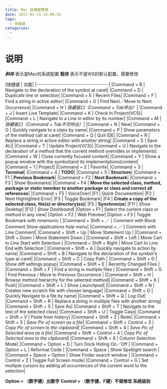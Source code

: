 ```yaml
---
title: Mac 快捷键整理
date: 2017-02-21 23:00:55
tags:
  - 快捷键
categories:
  -
---
```


# 说明

***斜体*** 表示是Mac的系统配置
**粗体** 表示不是WS的默认配置，需要修改

<!-- more -->

|快捷键                         | 功能|
|------------------------------------|
|Command + B                   | Navigate to the declaration of the symbol at caret|
|Command + D                   | Duplicate line or selection|
|Command + E                   | Recent Files|
|Command + F                   | Find a string in active editor|
|Command + G                   | Find Next／Move to Next Occurrence|
|Command + H                   | *隐藏窗口（Command + Tab呼出）*|
|Command + J                   | Insert Live Template|
|Command + K                   | Check In Project(VCS)|
|Command + L                   | Navigate to a Line in editor by its number|
|Command + M                   | *隐藏窗口（Command + Tab不可呼出）*|
|Command + N                   | New|
|Command + O                   | Quickly navigate to a class by name|
|Command + P                   | Show parameters of the method call at caret|
|Command + Q                   | Quit IDE|
|Command + R                   | Replace a string in actice editor with another string|
|Command + S                   | Save ALl|
|Command + T                   | Update Project(VCS)|
|Command + U                   | Navigate to the declaration of a method that the current method overrides or implements|
|Command + W                   | Close currently focused content|
|Command + Y                   | Show a popup window with the symbol(and its implementations)content|
|Command + 1                   | Project|
|Command + 2                   | Favorite|
|Command + 3                   | **Terminal**|
|Command + 4                   | **TODO**|
|Command + 5                   | **Structure**|
|Command + F1                  | **Previous Bookmark**|
|Command + F2                  | **Next Bookmark**|
|Command + F3                  | Show Bookmarks|
|Command + F4                  | **Move the selected class, method, package or static member to another package or class and correct all references**|
|Command + F5                  | *VoiceOver*|
|F1                            | Quick Documention|
|F2                            | Next Highlighted Error|
|F3                            | Toggle Bookmark|
|F4                            | **Create a copy of the selected class, file(s) or directory(es)**|
|F5                            | **Synchronize**|
|F11                           | *Show Desktop*|
|F12                           | *Show Dashboard*|
|Option + F1                   | Select the current class or method in any view|
|Option + F2                   | Web Preview|
|Option + F3                   | Toggle Bookmark with mnemonic |
|Command + Shift + ／           | Comment with Block Comment *Show applications help menu*|
|Command + ／                   | Comment with Line Comment|
|Command + Shift + Up          | Move Statement Up |
|Command + Shift + Down        | Move Statement Down |
|Command + Shift + Left        | Move Cart to Line Start with Selection |
|Command + Shift + Right       | Move Cart to Line End with Selection |
|Command + Shift + A           | Quickly navigate to action by name|
|Command + Shift + B           | Navigate to the declaration of the symbol's type at caret|
|Command + Shift + C           | Copy Path |
|Command + Shift + D           | Show diff settings popup|
|Command + Shift + E           | Recently Changed Files |
|Command + Shift + F           | Find a string in multiple files |
|Command + Shift + G           | Find Previous / Move to Previous Occurrence |
|Command + Shift + H           | Browse method hierarchy for the selected method|
|Command + Shift + K           | Push|
|Command + Shift + L           | *Show Launchpad*|
|Command + Shift + N           | Creates new scratch file with chosen language|
|Command + Shift + O           | Quickly Navigate to a file by name|
|Command + Shift + Q           | *Log Out*|
|Command + Shift + R           | Replace a string in multiple files with another string|
|Command + Shift + S           | Save As|
|Command + Shift + T           | Navigate to the test of the selected class|
|Command + Shift + U           | Toggle Case|
|Command + Shift + V           | Paste from history|
|Command + Shift + Z           | Redo|
|Command + Shift + 3           | *Save Pic of screen as a file*|
|Command + Shift + Control + 3 | *Copy Pic of screen to the clipboard*|
|Command + Shift + 4           | *Save Pic of Selected area as a file*|
|Command + Shift + Control + 4 | *Copy Pic of Selected area to the clipboard*|
|Command + Shift + 8           | Column Selection Mode|
|Command + Option + D          | Turn Dock Hiding On／Off |
|Command + Option + L          | Reformat Code |
|Command + Space               | Show Spotlight search |
|Command + Space + Option      | Show Finder search window |
|Command + Control + Z         | Toggle Full Screen mode|
|Command + Control + G         | Set multiple cursors by adding all occurrences of the current word to the selection|

**Option  + （数字键）出数字**
**Control + （数字键、F键）不做修改 系统级别**

